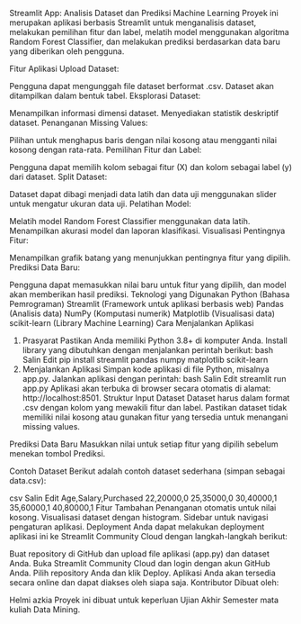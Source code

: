 Streamlit App: Analisis Dataset dan Prediksi Machine Learning
Proyek ini merupakan aplikasi berbasis Streamlit untuk menganalisis dataset, melakukan pemilihan fitur dan label, melatih model menggunakan algoritma Random Forest Classifier, dan melakukan prediksi berdasarkan data baru yang diberikan oleh pengguna.

Fitur Aplikasi
Upload Dataset:

Pengguna dapat mengunggah file dataset berformat .csv.
Dataset akan ditampilkan dalam bentuk tabel.
Eksplorasi Dataset:

Menampilkan informasi dimensi dataset.
Menyediakan statistik deskriptif dataset.
Penanganan Missing Values:

Pilihan untuk menghapus baris dengan nilai kosong atau mengganti nilai kosong dengan rata-rata.
Pemilihan Fitur dan Label:

Pengguna dapat memilih kolom sebagai fitur (X) dan kolom sebagai label (y) dari dataset.
Split Dataset:

Dataset dapat dibagi menjadi data latih dan data uji menggunakan slider untuk mengatur ukuran data uji.
Pelatihan Model:

Melatih model Random Forest Classifier menggunakan data latih.
Menampilkan akurasi model dan laporan klasifikasi.
Visualisasi Pentingnya Fitur:

Menampilkan grafik batang yang menunjukkan pentingnya fitur yang dipilih.
Prediksi Data Baru:

Pengguna dapat memasukkan nilai baru untuk fitur yang dipilih, dan model akan memberikan hasil prediksi.
Teknologi yang Digunakan
Python (Bahasa Pemrograman)
Streamlit (Framework untuk aplikasi berbasis web)
Pandas (Analisis data)
NumPy (Komputasi numerik)
Matplotlib (Visualisasi data)
scikit-learn (Library Machine Learning)
Cara Menjalankan Aplikasi
1. Prasyarat
Pastikan Anda memiliki Python 3.8+ di komputer Anda.
Install library yang dibutuhkan dengan menjalankan perintah berikut:
bash
Salin
Edit
pip install streamlit pandas numpy matplotlib scikit-learn
2. Menjalankan Aplikasi
Simpan kode aplikasi di file Python, misalnya app.py.
Jalankan aplikasi dengan perintah:
bash
Salin
Edit
streamlit run app.py
Aplikasi akan terbuka di browser secara otomatis di alamat: http://localhost:8501.
Struktur Input
Dataset
Dataset harus dalam format .csv dengan kolom yang mewakili fitur dan label. Pastikan dataset tidak memiliki nilai kosong atau gunakan fitur yang tersedia untuk menangani missing values.

Prediksi Data Baru
Masukkan nilai untuk setiap fitur yang dipilih sebelum menekan tombol Prediksi.

Contoh Dataset
Berikut adalah contoh dataset sederhana (simpan sebagai data.csv):

csv
Salin
Edit
Age,Salary,Purchased
22,20000,0
25,35000,0
30,40000,1
35,60000,1
40,80000,1
Fitur Tambahan
Penanganan otomatis untuk nilai kosong.
Visualisasi dataset dengan histogram.
Sidebar untuk navigasi pengaturan aplikasi.
Deployment
Anda dapat melakukan deployment aplikasi ini ke Streamlit Community Cloud dengan langkah-langkah berikut:

Buat repository di GitHub dan upload file aplikasi (app.py) dan dataset Anda.
Buka Streamlit Community Cloud dan login dengan akun GitHub Anda.
Pilih repository Anda dan klik Deploy.
Aplikasi Anda akan tersedia secara online dan dapat diakses oleh siapa saja.
Kontributor
Dibuat oleh:

Helmi azkia
Proyek ini dibuat untuk keperluan Ujian Akhir Semester mata kuliah Data Mining.
